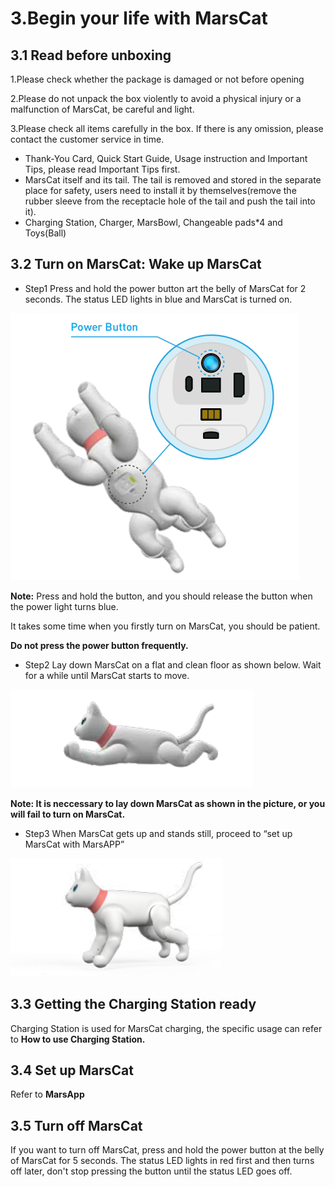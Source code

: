 # 3.Begin your life with MarsCat

## 3.1 Read before unboxing

1.Please check whether the package is damaged or not before opening

2.Please do not unpack the box violently to avoid a physical injury or a malfunction of MarsCat, be careful and light.

3.Please check all items carefully in the box. If there is any omission, please contact the customer service in time.

- Thank-You Card, Quick Start Guide, Usage instruction and Important Tips, please read Important Tips first.
- MarsCat itself and its tail. The tail is removed and stored in the separate place for safety, users need to install it by themselves(remove the rubber sleeve from the receptacle hole of the tail and push the tail into it).
- Charging Station, Charger, MarsBowl, Changeable pads\*4 and Toys(Ball)

## 3.2 Turn on MarsCat: Wake up MarsCat

- Step1 Press and hold the power button art the belly of MarsCat for 2 seconds. The status LED lights in blue and MarsCat is turned on.

![](..\image\MarsCat_demo\1619491302215.png)

**Note:** Press and hold the button, and you should release the button when the power light turns blue. 

It takes some time when you firstly turn on MarsCat, you should be patient.

**Do not press the power button frequently.**

- Step2 Lay down MarsCat on a flat and clean floor as shown below. Wait for a while until MarsCat starts to move.

![](..\image\MarsCat_demo\1619491325900.png)

**Note: It is neccessary to lay down MarsCat as shown in the picture, or you will fail to turn on MarsCat.**

- Step3 When MarsCat gets up and stands still, proceed to “set up MarsCat with MarsAPP”

![](..\image\MarsCat_demo\1619491344308.png)

## 3.3 Getting the Charging Station ready

Charging Station is used for MarsCat charging, the specific usage can refer to **How to use Charging Station.**

## 3.4 Set up MarsCat

Refer to **MarsApp**

## 3.5 Turn off MarsCat

If you want to turn off MarsCat, press and hold the power button at the belly of MarsCat for 5 seconds. The status LED lights in red first and then turns off later, don't stop pressing the button until the status LED goes off.
